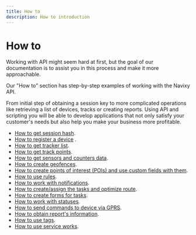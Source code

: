 ```yaml
---
title: How to
description: How to introduction
---
```


# How to

Working with API might seem hard at first, but the goal of our documentation is to assist you in this process and make
it more approachable.

Our "How to" section has step-by-step examples of working with the Navixy API.

From initial step of obtaining a session key to more complicated operations like retrieving a list of devices, tracks or
creating reports. Using API and scripting you will be able to develop applications that not only satisfy your customer's
needs but also help you make your business more profitable.

* [How to get session hash](./get-session-hash.md).
* [How to register a device](./how-to-register-a-device.md) . 
* [How to get tracker list](./get-tracker-list.md).
* [How to get track points](./get-track-points.md).
* [How to get sensors and counters data](./getting-measurements-and-counters-from-devices.md).
* [How to create geofences](./how-to-create-geofences.md).
* [How to create points of interest (POIs) and use custom fields with them](./work-with-POIs.md).
* [How to use rules](./use-rules.md).
* [How to work with notifications](./how-to-work-with-notifications.md).
* [How to create/assign the tasks and optimize route](./how-to-work-with-tasks.md).
* [How to create forms for tasks](forms-creation.md).
* [How to work with statuses](./how-to-work-with-statuses.md).
* [How to send commands to device via GPRS](./how-to-send-commands-to-device.md).
* [How to obtain report's information](./how-to-obtain-information-from-report.md).
* [How to use tags](./tags-usage.md).
* [How to use service works](./service-works-exploitation.md).
